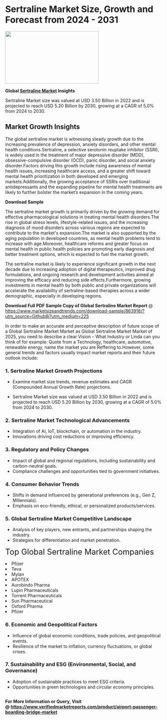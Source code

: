 <H1>Sertraline Market Size, Growth and Forecast from 2024 - 2031</H1><img class="aligncenter size-medium wp-image-584254" src="https://thirdeyenews.in/wp-content/uploads/2024/09/Global-Market-Research-300x168.jpeg" alt="" width="300" height="168" /><p><strong>Global&nbsp;<a href="https://www.marketsizeandtrends.com/download-sample/863916/?utm_source=Github8j?utm_medium=225">Sertraline Market</a> Insights</strong></p><p>Sertraline Market size was valued at USD 3.50 Billion in 2022 and is projected to reach USD 5.20 Billion by 2030, growing at a CAGR of 5.0% from 2024 to 2030.</p><p><h2>Market Growth Insights</h2> <p>The global sertraline market is witnessing steady growth due to the increasing prevalence of depression, anxiety disorders, and other mental health conditions.Sertraline, a selective serotonin reuptake inhibitor (SSRI), is widely used in the treatment of major depressive disorder (MDD), obsessive-compulsive disorder (OCD), panic disorder, and social anxiety disorder.Factors driving this growth include rising awareness of mental health issues, increasing healthcare access, and a greater shift toward mental health prioritization in both developed and emerging markets.Additionally, the growing acceptance of SSRIs over traditional antidepressants and the expanding pipeline for mental health treatments are likely to further bolster the market’s expansion in the coming years.</p> <p><strong>Download Sample</strong></p> <p>The sertraline market growth is primarily driven by the growing demand for effective pharmacological solutions in treating mental health disorders.The rise in global stress levels, lifestyle-related issues, and the increasing diagnosis of mood disorders across various regions are expected to contribute to the market's expansion.The market is also supported by the aging population in developed countries, as mental health problems tend to increase with age.Moreover, healthcare reforms and greater focus on mental health in public health policies are promoting early diagnosis and better treatment options, which is expected to fuel the market growth.</p> <p>The sertraline market is likely to experience significant growth in the next decade due to increasing adoption of digital therapeutics, improved drug formulations, and ongoing research and development activities aimed at improving the efficacy and reducing side effects.Furthermore, growing investments in mental health by both public and private organizations will accelerate the availability of sertraline-based therapies across a wider demographic, especially in developing regions.</p> <p><span class=""><strong>Download Full PDF Sample Copy of Global Sertraline Market Report</strong> @ <a href="https://www.marketsizeandtrends.com/download-sample/863916/?utm_source=Github8j?utm_medium=225" target="_blank">https://www.marketsizeandtrends.com/download-sample/863916/?utm_source=Github8j?utm_medium=225</a></span></p><p>In order to make an accurate and perceptive description of future scope of a Global&nbsp;Sertraline Market Market as Global&nbsp;Sertraline Market Market of 2025, you need to describe a clear Vision &ndash; What Industry or Linda can you think of for example: Quote from a Technology, healthcare, automotive, renewable energy, name the market you are Reffering to.However, some general trends and factors usually impact market reports and their future outlook include:</p><h3>1.&nbsp;<strong>Sertraline Market Growth Projections</strong></h3><ul><li>Examine market size trends, revenue estimates and CAGR (Compounded Annual Growth Rate) projections.</li><li><p>Sertraline Market size was valued at USD 3.50 Billion in 2022 and is projected to reach USD 5.20 Billion by 2030, growing at a CAGR of 5.0% from 2024 to 2030.</p></li></ul><h3>2.&nbsp;<strong>Sertraline Market Technological Advancements</strong></h3><ul><li>Integration of AI, IoT, blockchain, or automation in the industry.</li><li>Innovations driving cost reductions or improving efficiency.</li></ul><h3>3.&nbsp;<strong>Regulatory and Policy Changes</strong></h3><ul><li>Impact of global and regional regulations, including sustainability and carbon-neutral goals.</li><li>Compliance challenges and opportunities tied to government initiatives.</li></ul><h3>4.&nbsp;<strong>Consumer Behavior Trends</strong></h3><ul><li>Shifts in demand influenced by generational preferences (e.g., Gen Z, Millennials).</li><li>Emphasis on eco-friendly, ethical, or personalized products/services.</li></ul><h3>5.&nbsp;<strong>Global Sertraline Market Competitive Landscape</strong></h3><ul><li>Analysis of key players, new entrants, and partnerships shaping the industry.</li><li>Strategies for differentiation and market penetration.</li></ul><p data-pm-slice="1 1 []"><span style="color: inherit; font-family: inherit; font-size: 25px;">Top Global Sertraline Market Companies</span></p><div class="" data-test-id=""><p><li>Pfizer</li><li> Teva</li><li> Mylan</li><li> APOTEX</li><li> Aurobindo Pharma</li><li> Lupin Pharmaceuticals</li><li> Torrent Pharmaceuticals</li><li> Sun Pharmaceutical</li><li> Oxford Pharma</li><li> Pfizer</li></p></div><h3>6.&nbsp;<strong>Economic and Geopolitical Factors</strong></h3><ul><li>Influence of global economic conditions, trade policies, and geopolitical events.</li><li>Resilience of the market to inflation, currency fluctuations, or global crises.</li></ul><h3>7.&nbsp;<strong>Sustainability and ESG (Environmental, Social, and Governance)</strong></h3><ul><li>Adoption of sustainable practices to meet ESG criteria.</li><li>Opportunities in green technologies and circular economy principles.</li></ul><h2><strong style="font-size: 14px;">For More Information or Query, Visit @&nbsp;</strong><a style="background-color: #ffffff; font-size: 14px;" href="https://www.marketsizeandtrends.com/report/sertraline-market/" target="_blank">https://www.verifiedmarketreports.com/product/airport-passenger-boarding-bridge-market</a></h2>